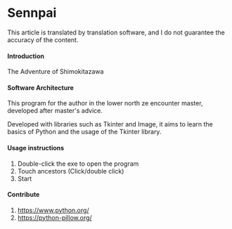 # Sennpai

This article is translated by translation software, and I do not guarantee the accuracy of the content.

#### Introduction

The Adventure of Shimokitazawa

#### Software Architecture

This program for the author in the lower north ze encounter master, developed after master's advice.

Developed with libraries such as Tkinter and Image, it aims to learn the basics of Python and the usage of the Tkinter library.

#### Usage instructions

1. Double-click the exe to open the program
2. Touch ancestors (Click/double click)
3. Start

#### Contribute

1. https://www.python.org/
2. https://python-pillow.org/
